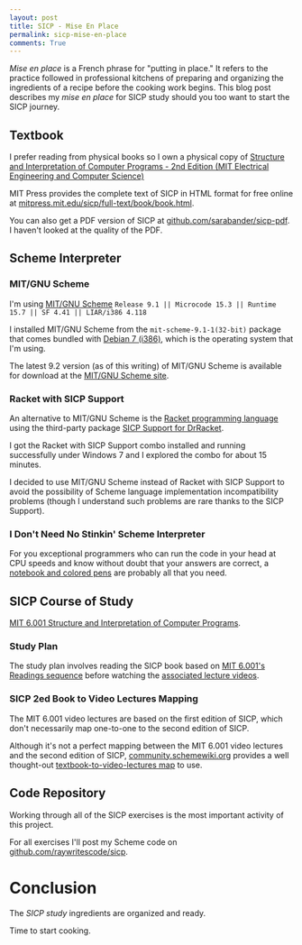 ```yaml
---
layout: post
title: SICP - Mise En Place 
permalink: sicp-mise-en-place
comments: True
---
```


*Mise en place* is a French phrase for "putting in place." It refers to the practice followed in professional kitchens of preparing and organizing the ingredients of a recipe before the cooking work begins. This blog post describes my *mise en place* for SICP study should you too want to start the SICP journey.

## Textbook
I prefer reading from physical books so I own a physical copy of <a href="http://www.amazon.com/gp/product/0262510871/ref=as_li_tl?ie=UTF8&camp=1789&creative=9325&creativeASIN=0262510871&linkCode=as2&tag=6767151-20&linkId=IT74OVKFCMXWQNMU">Structure and Interpretation of Computer Programs - 2nd Edition (MIT Electrical Engineering and Computer Science)</a><img src="http://ir-na.amazon-adsystem.com/e/ir?t=6767151-20&l=as2&o=1&a=0262510871" width="1" height="1" border="0" alt="" style="border:none !important; margin:0px !important;" />

MIT Press provides the complete text of SICP in HTML format for free online at [mitpress.mit.edu/sicp/full-text/book/book.html](http://mitpress.mit.edu/sicp/full-text/book/book.html).

You can also get a PDF version of SICP at [github.com/sarabander/sicp-pdf](https://github.com/sarabander/sicp-pdf). I haven't looked at the quality of the PDF.

## Scheme Interpreter
### MIT/GNU Scheme
I'm using [MIT/GNU Scheme](http://www.gnu.org/software/mit-scheme/) `Release 9.1 || Microcode 15.3 || Runtime 15.7 || SF 4.41 || LIAR/i386 4.118`

I installed MIT/GNU Scheme from the `mit-scheme-9.1-1(32-bit)` package that comes bundled with [Debian 7 (i386)](http://cdimage.debian.org/debian-cd/7.6.0/i386/bt-dvd/), which is the operating system that I'm using.  

The latest 9.2 version (as of this writing) of MIT/GNU Scheme is available for download at the [MIT/GNU Scheme site](http://www.gnu.org/software/mit-scheme/). 

### Racket with SICP Support
An alternative to MIT/GNU Scheme is the [Racket programming language](http://racket-lang.org/) using the third-party package [SICP Support for DrRacket](http://www.neilvandyke.org/racket-sicp/).  

I got the Racket with SICP Support combo installed and running successfully under Windows 7 and I explored the combo for about 15 minutes. 

I decided to use MIT/GNU Scheme instead of Racket with SICP Support to avoid the possibility of Scheme language implementation incompatibility problems (though I understand such problems are rare thanks to the SICP Support).

### I Don't Need No Stinkin' Scheme Interpreter
For you exceptional programmers who can run the code in your head at CPU speeds and know without doubt that your answers are correct, a [notebook and colored pens](https://twitter.com/stevelosh/status/310487495198523393/photo/1) are probably all that you need.

## SICP Course of Study
[MIT 6.001 Structure and Interpretation of Computer Programs](http://ocw.mit.edu/courses/electrical-engineering-and-computer-science/6-001-structure-and-interpretation-of-computer-programs-spring-2005/index.htm).

### Study Plan
The study plan involves reading the SICP book based on [MIT 6.001's Readings sequence](http://ocw.mit.edu/courses/electrical-engineering-and-computer-science/6-001-structure-and-interpretation-of-computer-programs-spring-2005/readings/) before watching the [associated lecture videos](http://ocw.mit.edu/courses/electrical-engineering-and-computer-science/6-001-structure-and-interpretation-of-computer-programs-spring-2005/video-lectures/).

### SICP 2ed Book to Video Lectures Mapping
The MIT 6.001 video lectures are based on the first edition of SICP, which don't necessarily map one-to-one to the second edition of SICP.

Although it's not a perfect mapping between the MIT 6.001 video lectures and the second edition of SICP, [community.schemewiki.org](http://community.schemewiki.org/) provides a well thought-out [textbook-to-video-lectures map](http://community.schemewiki.org/?sicp-text-to-video-map) to use.  

## Code Repository
Working through all of the SICP exercises is the most important activity of this project.

For all exercises I'll post my Scheme code on [github.com/raywritescode/sicp](https://github.com/raywritescode/sicp).

# Conclusion
The *SICP study* ingredients are organized and ready. 

Time to start cooking.
